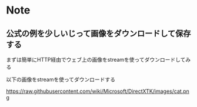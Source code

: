 # Note


## 公式の例を少しいじって画像をダウンロードして保存する

まずは簡単にHTTP経由でウェブ上の画像をstreamを使ってダウンロードしてみる

以下の画像をstreamを使ってダウンロードする

https://raw.githubusercontent.com/wiki/Microsoft/DirectXTK/images/cat.png

